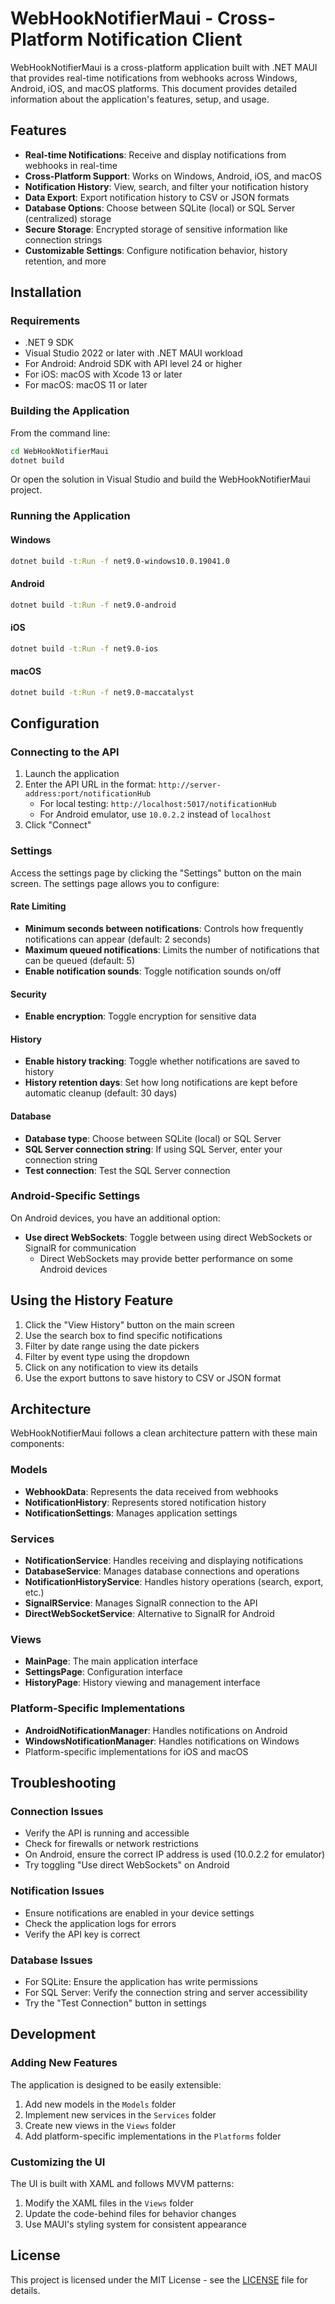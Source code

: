# WebHookNotifierMaui - Cross-Platform Notification Client

WebHookNotifierMaui is a cross-platform application built with .NET MAUI that provides real-time notifications from webhooks across Windows, Android, iOS, and macOS platforms. This document provides detailed information about the application's features, setup, and usage.

## Features

- **Real-time Notifications**: Receive and display notifications from webhooks in real-time
- **Cross-Platform Support**: Works on Windows, Android, iOS, and macOS
- **Notification History**: View, search, and filter your notification history
- **Data Export**: Export notification history to CSV or JSON formats
- **Database Options**: Choose between SQLite (local) or SQL Server (centralized) storage
- **Secure Storage**: Encrypted storage of sensitive information like connection strings
- **Customizable Settings**: Configure notification behavior, history retention, and more

## Installation

### Requirements

- .NET 9 SDK
- Visual Studio 2022 or later with .NET MAUI workload
- For Android: Android SDK with API level 24 or higher
- For iOS: macOS with Xcode 13 or later
- For macOS: macOS 11 or later

### Building the Application

From the command line:

```bash
cd WebHookNotifierMaui
dotnet build
```

Or open the solution in Visual Studio and build the WebHookNotifierMaui project.

### Running the Application

#### Windows

```bash
dotnet build -t:Run -f net9.0-windows10.0.19041.0
```

#### Android

```bash
dotnet build -t:Run -f net9.0-android
```

#### iOS

```bash
dotnet build -t:Run -f net9.0-ios
```

#### macOS

```bash
dotnet build -t:Run -f net9.0-maccatalyst
```

## Configuration

### Connecting to the API

1. Launch the application
2. Enter the API URL in the format: `http://server-address:port/notificationHub`
   - For local testing: `http://localhost:5017/notificationHub`
   - For Android emulator, use `10.0.2.2` instead of `localhost`
3. Click "Connect"

### Settings

Access the settings page by clicking the "Settings" button on the main screen. The settings page allows you to configure:

#### Rate Limiting

- **Minimum seconds between notifications**: Controls how frequently notifications can appear (default: 2 seconds)
- **Maximum queued notifications**: Limits the number of notifications that can be queued (default: 5)
- **Enable notification sounds**: Toggle notification sounds on/off

#### Security

- **Enable encryption**: Toggle encryption for sensitive data

#### History

- **Enable history tracking**: Toggle whether notifications are saved to history
- **History retention days**: Set how long notifications are kept before automatic cleanup (default: 30 days)

#### Database

- **Database type**: Choose between SQLite (local) or SQL Server
- **SQL Server connection string**: If using SQL Server, enter your connection string
- **Test connection**: Test the SQL Server connection

### Android-Specific Settings

On Android devices, you have an additional option:

- **Use direct WebSockets**: Toggle between using direct WebSockets or SignalR for communication
  - Direct WebSockets may provide better performance on some Android devices

## Using the History Feature

1. Click the "View History" button on the main screen
2. Use the search box to find specific notifications
3. Filter by date range using the date pickers
4. Filter by event type using the dropdown
5. Click on any notification to view its details
6. Use the export buttons to save history to CSV or JSON format

## Architecture

WebHookNotifierMaui follows a clean architecture pattern with these main components:

### Models

- **WebhookData**: Represents the data received from webhooks
- **NotificationHistory**: Represents stored notification history
- **NotificationSettings**: Manages application settings

### Services

- **NotificationService**: Handles receiving and displaying notifications
- **DatabaseService**: Manages database connections and operations
- **NotificationHistoryService**: Handles history operations (search, export, etc.)
- **SignalRService**: Manages SignalR connection to the API
- **DirectWebSocketService**: Alternative to SignalR for Android

### Views

- **MainPage**: The main application interface
- **SettingsPage**: Configuration interface
- **HistoryPage**: History viewing and management interface

### Platform-Specific Implementations

- **AndroidNotificationManager**: Handles notifications on Android
- **WindowsNotificationManager**: Handles notifications on Windows
- Platform-specific implementations for iOS and macOS

## Troubleshooting

### Connection Issues

- Verify the API is running and accessible
- Check for firewalls or network restrictions
- On Android, ensure the correct IP address is used (10.0.2.2 for emulator)
- Try toggling "Use direct WebSockets" on Android

### Notification Issues

- Ensure notifications are enabled in your device settings
- Check the application logs for errors
- Verify the API key is correct

### Database Issues

- For SQLite: Ensure the application has write permissions
- For SQL Server: Verify the connection string and server accessibility
- Try the "Test Connection" button in settings

## Development

### Adding New Features

The application is designed to be easily extensible:

1. Add new models in the `Models` folder
2. Implement new services in the `Services` folder
3. Create new views in the `Views` folder
4. Add platform-specific implementations in the `Platforms` folder

### Customizing the UI

The UI is built with XAML and follows MVVM patterns:

1. Modify the XAML files in the `Views` folder
2. Update the code-behind files for behavior changes
3. Use MAUI's styling system for consistent appearance

## License

This project is licensed under the MIT License - see the [LICENSE](../LICENSE) file for details.
